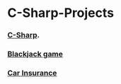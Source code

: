 # C-Sharp-Projects

### [C-Sharp](https://github.com/MikeF0926/C-Sharp-Projects/tree/main/Projects).

### [Blackjack game](https://github.com/MikeF0926/C-Sharp-Projects/tree/main/Game%20twentyone)
### [Car Insurance](https://github.com/MikeF0926/C-Sharp-Projects/tree/main/CarInsurance)


